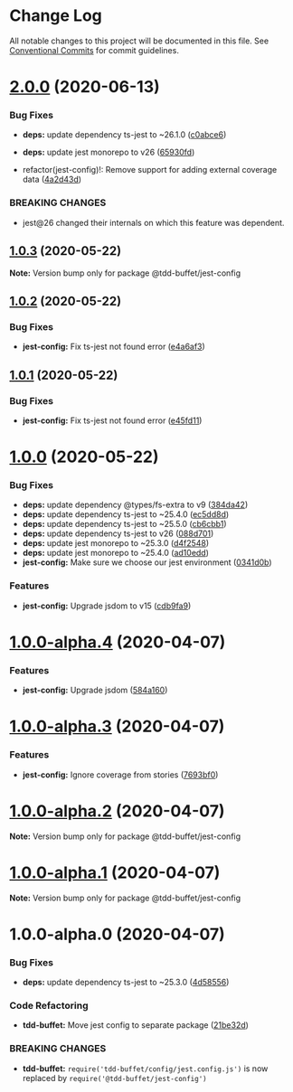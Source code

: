 # Change Log

All notable changes to this project will be documented in this file.
See [Conventional Commits](https://conventionalcommits.org) for commit guidelines.

# [2.0.0](https://github.com/NiGhTTraX/tdd-buffet/compare/@tdd-buffet/jest-config@1.0.3...@tdd-buffet/jest-config@2.0.0) (2020-06-13)


### Bug Fixes

* **deps:** update dependency ts-jest to ~26.1.0 ([c0abce6](https://github.com/NiGhTTraX/tdd-buffet/commit/c0abce6))
* **deps:** update jest monorepo to v26 ([65930fd](https://github.com/NiGhTTraX/tdd-buffet/commit/65930fd))


* refactor(jest-config)!: Remove support for adding external coverage data ([4a2d43d](https://github.com/NiGhTTraX/tdd-buffet/commit/4a2d43d))


### BREAKING CHANGES

* jest@26 changed their internals on which this feature was
dependent.





## [1.0.3](https://github.com/NiGhTTraX/tdd-buffet/compare/@tdd-buffet/jest-config@1.0.2...@tdd-buffet/jest-config@1.0.3) (2020-05-22)

**Note:** Version bump only for package @tdd-buffet/jest-config





## [1.0.2](https://github.com/NiGhTTraX/tdd-buffet/compare/@tdd-buffet/jest-config@1.0.1...@tdd-buffet/jest-config@1.0.2) (2020-05-22)


### Bug Fixes

* **jest-config:** Fix ts-jest not found error ([e4a6af3](https://github.com/NiGhTTraX/tdd-buffet/commit/e4a6af3))





## [1.0.1](https://github.com/NiGhTTraX/tdd-buffet/compare/@tdd-buffet/jest-config@1.0.0...@tdd-buffet/jest-config@1.0.1) (2020-05-22)


### Bug Fixes

* **jest-config:** Fix ts-jest not found error ([e45fd11](https://github.com/NiGhTTraX/tdd-buffet/commit/e45fd11))





# [1.0.0](https://github.com/NiGhTTraX/tdd-buffet/compare/@tdd-buffet/jest-config@1.0.0-alpha.4...@tdd-buffet/jest-config@1.0.0) (2020-05-22)


### Bug Fixes

* **deps:** update dependency @types/fs-extra to v9 ([384da42](https://github.com/NiGhTTraX/tdd-buffet/commit/384da42))
* **deps:** update dependency ts-jest to ~25.4.0 ([ec5dd8d](https://github.com/NiGhTTraX/tdd-buffet/commit/ec5dd8d))
* **deps:** update dependency ts-jest to ~25.5.0 ([cb6cbb1](https://github.com/NiGhTTraX/tdd-buffet/commit/cb6cbb1))
* **deps:** update dependency ts-jest to v26 ([088d701](https://github.com/NiGhTTraX/tdd-buffet/commit/088d701))
* **deps:** update jest monorepo to ~25.3.0 ([d4f2548](https://github.com/NiGhTTraX/tdd-buffet/commit/d4f2548))
* **deps:** update jest monorepo to ~25.4.0 ([ad10edd](https://github.com/NiGhTTraX/tdd-buffet/commit/ad10edd))
* **jest-config:** Make sure we choose our jest environment ([0341d0b](https://github.com/NiGhTTraX/tdd-buffet/commit/0341d0b))


### Features

* **jest-config:** Upgrade jsdom to v15 ([cdb9fa9](https://github.com/NiGhTTraX/tdd-buffet/commit/cdb9fa9))





# [1.0.0-alpha.4](https://github.com/NiGhTTraX/tdd-buffet/compare/@tdd-buffet/jest-config@1.0.0-alpha.3...@tdd-buffet/jest-config@1.0.0-alpha.4) (2020-04-07)


### Features

* **jest-config:** Upgrade jsdom ([584a160](https://github.com/NiGhTTraX/tdd-buffet/commit/584a160))





# [1.0.0-alpha.3](https://github.com/NiGhTTraX/tdd-buffet/compare/@tdd-buffet/jest-config@1.0.0-alpha.2...@tdd-buffet/jest-config@1.0.0-alpha.3) (2020-04-07)


### Features

* **jest-config:** Ignore coverage from stories ([7693bf0](https://github.com/NiGhTTraX/tdd-buffet/commit/7693bf0))





# [1.0.0-alpha.2](https://github.com/NiGhTTraX/tdd-buffet/compare/@tdd-buffet/jest-config@1.0.0-alpha.1...@tdd-buffet/jest-config@1.0.0-alpha.2) (2020-04-07)

**Note:** Version bump only for package @tdd-buffet/jest-config





# [1.0.0-alpha.1](https://github.com/NiGhTTraX/tdd-buffet/compare/@tdd-buffet/jest-config@1.0.0-alpha.0...@tdd-buffet/jest-config@1.0.0-alpha.1) (2020-04-07)

**Note:** Version bump only for package @tdd-buffet/jest-config





# 1.0.0-alpha.0 (2020-04-07)


### Bug Fixes

* **deps:** update dependency ts-jest to ~25.3.0 ([4d58556](https://github.com/NiGhTTraX/tdd-buffet/commit/4d58556))


### Code Refactoring

* **tdd-buffet:** Move jest config to separate package ([21be32d](https://github.com/NiGhTTraX/tdd-buffet/commit/21be32d))


### BREAKING CHANGES

* **tdd-buffet:** `require('tdd-buffet/config/jest.config.js')` is now
replaced by `require('@tdd-buffet/jest-config')`
